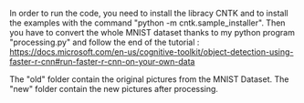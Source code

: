 In order to run the code, you need to install the libracy CNTK and to install the examples with the command "python -m cntk.sample_installer".
Then you have to convert the whole MNIST dataset thanks to my python program "processing.py" and follow the end of the tutorial :
https://docs.microsoft.com/en-us/cognitive-toolkit/object-detection-using-faster-r-cnn#run-faster-r-cnn-on-your-own-data

The "old" folder contain the original pictures from the MNIST Dataset.
The "new" folder contain the new pictures after processing.
